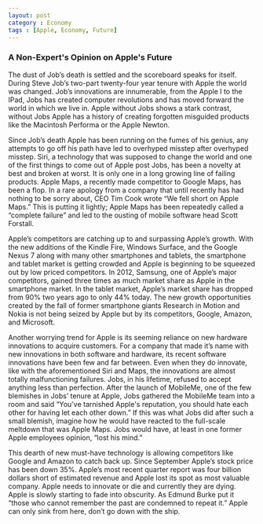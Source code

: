 ```yaml
---
layout: post
category : Economy
tags : [Apple, Economy, Future]
---
```

### A Non-Expert's Opinion on Apple's Future
The dust of Job’s death is settled and the scoreboard speaks for itself. During Steve Job’s two-part twenty-four year tenure with Apple the world was changed.  Job’s innovations are innumerable, from the Apple I to the IPad, Jobs has created computer revolutions and has moved forward the world in which we live in. Apple without Jobs shows a stark contrast, without Jobs Apple has a history of creating forgotten misguided products like the Macintosh Performa or the Apple Newton. 

Since Job’s death Apple has been running on the fumes of his genius, any attempts to go off his path have led to overhyped misstep after overhyped misstep. Siri, a technology that was supposed to change the world and one of the first things to come out of Apple post Jobs, has been a novelty at best and broken at worst. It is only one in a long growing line of failing products. Apple Maps, a recently made competitor to Google Maps, has been a flop. In a rare apology from a company that until recently has had nothing to be sorry about, CEO Tim Cook wrote “We fell short on Apple Maps.”  This is putting it lightly; Apple Maps has been repeatedly called a “complete failure” and led to the ousting of mobile software head Scott Forstall.

Apple’s competitors are catching up to and surpassing Apple’s growth. With the new additions of the Kindle Fire, Windows Surface, and the Google Nexus 7 along with many other smartphones and tablets, the smartphone and tablet market is getting crowded and Apple is beginning to be squeezed out by low priced competitors. In 2012, Samsung, one of Apple’s major competitors, gained three times as much market share as Apple in the smartphone market. In the tablet market, Apple’s market share has dropped from 90% two years ago to only 44% today. The new growth opportunities created by the fall of former smartphone giants Research in Motion and Nokia is not being seized by Apple but by its competitors, Google, Amazon, and Microsoft.
	
 Another worrying trend for Apple is its seeming reliance on new hardware innovations to acquire customers. For a company that made it’s name with new innovations in both  software and hardware, its recent software innovations have been few and far between. Even when they do innovate, like with the aforementioned Siri and Maps, the innovations are almost totally malfunctioning failures. Jobs, in his lifetime, refused to accept anything less than perfection. After the launch of MobileMe, one of the few blemishes in Jobs’ tenure at Apple, Jobs gathered the MobileMe team into a room and said “You've tarnished Apple's reputation, you should hate each other for having let each other down.”  If this was what Jobs did after such a small blemish, imagine how he would have reacted to the full-scale meltdown that was Apple Maps. Jobs would have, at least in one former Apple employees opinion, “lost his mind.”

This dearth of new must-have technology is allowing competitors like Google and Amazon to catch back up. Since September Apple’s stock price has been down 35%. Apple’s most recent quarter report was four billion dollars short of estimated revenue and Apple lost its spot as most valuable company.   Apple needs to innovate or die and currently they are dying. Apple is slowly starting to fade into obscurity.  As Edmund Burke put it “those who cannot remember the past are condemned to repeat it.” Apple can only sink from here, don’t go down with the ship. 
